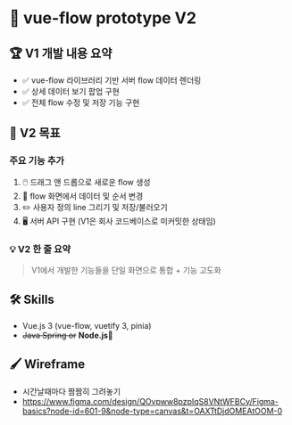 # 🌊 vue-flow prototype V2

## 🏆 V1 개발 내용 요약

- ✅ vue-flow 라이브러리 기반 서버 flow 데이터 렌더링
- ✅ 상세 데이터 보기 팝업 구현
- ✅ 전체 flow 수정 및 저장 기능 구현

## 🚀 V2 목표

### 주요 기능 추가
1. 🖱️ 드래그 앤 드롭으로 새로운 flow 생성
2. 🔄 flow 화면에서 데이터 및 순서 변경
3. ✏️ 사용자 정의 line 그리기 및 저장/불러오기
4. 🖥️ 서버 API 구현 (V1은 회사 코드베이스로 미커밋한 상태임)

### 💡 V2 한 줄 요약
> V1에서 개발한 기능들을 단일 화면으로 통합 + 기능 고도화

## 🛠️ Skills

- Vue.js 3 (vue-flow, vuetify 3, pinia)
- ~~Java Spring or~~ <strong>Node.js🙌</strong>


## 🖌️ Wireframe
- 시간날때마다 짬짬히 그려놓기
- https://www.figma.com/design/QOvpww8pzpIqS8VNtWFBCy/Figma-basics?node-id=601-9&node-type=canvas&t=OAXTtDjdOMEAtOOM-0
